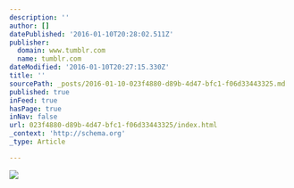 ```yaml
---
description: ''
author: []
datePublished: '2016-01-10T20:28:02.511Z'
publisher:
  domain: www.tumblr.com
  name: tumblr.com
dateModified: '2016-01-10T20:27:15.330Z'
title: ''
sourcePath: _posts/2016-01-10-023f4880-d89b-4d47-bfc1-f06d33443325.md
published: true
inFeed: true
hasPage: true
inNav: false
url: 023f4880-d89b-4d47-bfc1-f06d33443325/index.html
_context: 'http://schema.org'
_type: Article

---
```

![](https://40.media.tumblr.com/38c0457650eb5528845fe6744e9cc812/tumblr_o0m00hdh0Q1qatx2ao1_540.jpg)